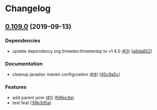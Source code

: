 # Changelog

## [0.109.0](https://www.github.com/chingor13/java-trace/compare/v0.108.0...v0.109.0) (2019-09-13)


### Dependencies

* update dependency org.threeten:threetenbp to v1.4.0 ([#3](https://www.github.com/chingor13/java-trace/issues/3)) ([a8da852](https://www.github.com/chingor13/java-trace/commit/a8da852))


### Documentation

* cleanup javadoc maven configuration ([#4](https://www.github.com/chingor13/java-trace/issues/4)) ([45c9a5c](https://www.github.com/chingor13/java-trace/commit/45c9a5c))


### Features

* add parent pom ([#1](https://www.github.com/chingor13/java-trace/issues/1)) ([fd9ec8a](https://www.github.com/chingor13/java-trace/commit/fd9ec8a))
* test feat ([39b3d5a](https://www.github.com/chingor13/java-trace/commit/39b3d5a))
